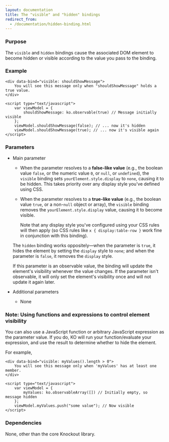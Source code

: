 ```yaml
---
layout: documentation
title: The "visible" and "hidden" bindings
redirect_from:
  - /documentation/hidden-binding.html
---
```


### Purpose
The `visible` and `hidden` bindings cause the associated DOM element to become hidden or visible according to the value you pass to the binding.

### Example
    <div data-bind="visible: shouldShowMessage">
	    You will see this message only when "shouldShowMessage" holds a true value.
    </div>

    <script type="text/javascript">
	    var viewModel = {
			shouldShowMessage: ko.observable(true) // Message initially visible
	    };
	    viewModel.shouldShowMessage(false); // ... now it's hidden
	    viewModel.shouldShowMessage(true); // ... now it's visible again
    </script>

### Parameters

  * Main parameter

      * When the parameter resolves to a **false-like value** (e.g., the boolean value `false`, or the numeric value `0`, or `null`, or `undefined`), the `visible` binding sets `yourElement.style.display` to `none`, causing it to be hidden. This takes priority over any display style you've defined using CSS.

      * When the parameter resolves to a **true-like value** (e.g., the boolean value `true`, or a non-`null` object or array), the `visible` binding removes the `yourElement.style.display` value, causing it to become visible.

        Note that any display style you've configured using your CSS rules will then apply (so CSS rules like `x { display:table-row }` work fine in conjunction with this binding).
        
    The `hidden` binding works oppositely—when the parameter is `true`, it hides the element by setting the `display` style to `none`; and when the parameter is `false`, it removes the `display` style.

    If this parameter is an observable value, the binding will update the element's visibility whenever the value changes. If the parameter isn't observable, it will only set the element's visibility once and will not update it again later.

  * Additional parameters

      * None

### Note: Using functions and expressions to control element visibility

You can also use a JavaScript function or arbitrary JavaScript expression as the parameter value. If you do, KO will run your function/evaluate your expression, and use the result to determine whether to hide the element.

For example,

    <div data-bind="visible: myValues().length > 0">
	    You will see this message only when 'myValues' has at least one member.
    </div>

    <script type="text/javascript">
	    var viewModel = {
			myValues: ko.observableArray([]) // Initially empty, so message hidden
	    };
	    viewModel.myValues.push("some value"); // Now visible
    </script>

### Dependencies

None, other than the core Knockout library.

